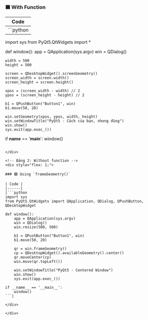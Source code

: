<div style="display: flex; gap: 20px;">

<!-- Bảng 1: With function -->
<div style="flex: 1;">

### 🟦 With Function

| Code |
|------|
|```python
import sys
from PyQt5.QtWidgets import *

def window():
    app = QApplication(sys.argv)
    win = QDialog()

    width = 500
    height = 500

    screen = QDesktopWidget().screenGeometry()
    screen_width = screen.width()
    screen_height = screen.height()

    xpos = (screen_width - width) // 2
    ypos = (screen_height - height) // 2

    b1 = QPushButton("Button1", win)
    b1.move(50, 20)

    win.setGeometry(xpos, ypos, width, height)
    win.setWindowTitle("PyQt5 - Cách của bạn, nhưng đúng")
    win.show()
    sys.exit(app.exec_())

if __name__ == '__main__':
    window()
```|

</div>

<!-- Bảng 2: Without function -->
<div style="flex: 1;">

### 🟩 Using `frameGeometry()`

| Code |
|------|
|```python
import sys
from PyQt5.QtWidgets import QApplication, QDialog, QPushButton, QDesktopWidget

def window():
    app = QApplication(sys.argv)
    win = QDialog()
    win.resize(500, 500)

    b1 = QPushButton("Button1", win)
    b1.move(50, 20)

    qr = win.frameGeometry()
    cp = QDesktopWidget().availableGeometry().center()
    qr.moveCenter(cp)
    win.move(qr.topLeft())

    win.setWindowTitle("PyQt5 - Centered Window")
    win.show()
    sys.exit(app.exec_())

if __name__ == '__main__':
    window()
```|

</div>

</div>
